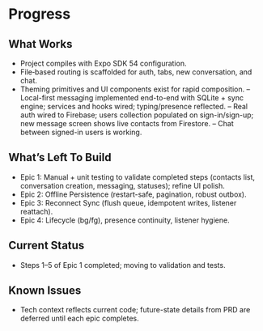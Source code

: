# Progress

## What Works
- Project compiles with Expo SDK 54 configuration.
- File‑based routing is scaffolded for auth, tabs, new conversation, and chat.
- Theming primitives and UI components exist for rapid composition.
– Local-first messaging implemented end-to-end with SQLite + sync engine; services and hooks wired; typing/presence reflected.
– Real auth wired to Firebase; users collection populated on sign-in/sign-up; new message screen shows live contacts from Firestore.
– Chat between signed-in users is working.

## What’s Left To Build
- Epic 1: Manual + unit testing to validate completed steps (contacts list, conversation creation, messaging, statuses); refine UI polish.
- Epic 2: Offline Persistence (restart-safe, pagination, robust outbox).
- Epic 3: Reconnect Sync (flush queue, idempotent writes, listener reattach).
- Epic 4: Lifecycle (bg/fg), presence continuity, listener hygiene.

## Current Status
- Steps 1–5 of Epic 1 completed; moving to validation and tests.

## Known Issues
- Tech context reflects current code; future-state details from PRD are deferred until each epic completes.

